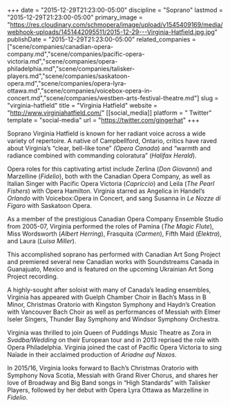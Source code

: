 +++
date = "2015-12-29T21:23:00-05:00"
discipline = "Soprano"
lastmod = "2015-12-29T21:23:00-05:00"
primary_image = "https://res.cloudinary.com/schmopera/image/upload/v1545409169/media/webhook-uploads/1451442095511/2015-12-29---Virginia-Hatfield.jpg.jpg"
publishDate = "2015-12-29T21:23:00-05:00"
related_companies = ["scene/companies/canadian-opera-company.md","scene/companies/pacific-opera-victoria.md","scene/companies/opera-philadelphia.md","scene/companies/talisker-players.md","scene/companies/saskatoon-opera.md","scene/companies/opera-lyra-ottawa.md","scene/companies/voicebox-opera-in-concert.md","scene/companies/westben-arts-festival-theatre.md"]
slug = "virginia-hatfield"
title = "Virginia Hatfield"
website = "http://www.virginiahatfield.com/"
[[social_media]]
platform = " Twitter"
template = "social-media"
url = "https://twitter.com/gingerhat"
+++

Soprano Virginia Hatfield is known for her radiant voice across a wide variety of repertoire. A native of Campbellford, Ontario, critics have raved about Virginia’s “clear, bell-like tone” *(Opera Canada*) and “warmth and radiance combined with commanding coloratura” (*Halifax Herald*).
 
Opera roles for this captivating artist include Zerlina (*Don Giovanni*) and Marzelline (*Fidelio*), both with the Canadian Opera Company, as well as Italian Singer with Pacific Opera Victoria (*Capriccio*) and Leila (*The Pearl Fishers*) with Opera Hamilton. Virginia starred as Angelica in Handel’s *Orlando* with Voicebox:Opera in Concert, and sang Susanna in *Le Nozze di Figaro* with Saskatoon Opera.
 
As a member of the prestigious Canadian Opera Company Ensemble Studio from 2005-07, Virginia performed the roles of Pamina (*The Magic Flute*), Miss Wordsworth (*Albert Herring*), Frasquita (*Carmen*), Fifth Maid (*Elektra*), and Laura (*Luisa Miller*).

This accomplished soprano has performed with Canadian Art Song Project and premiered several new Canadian works with Soundstreams Canada in Guanajuato, Mexico and is featured on the upcoming Ukrainian Art Song Project recording.
 
A highly-sought after soloist with many of Canada’s leading ensembles, Virginia has appeared with Guelph Chamber Choir in Bach’s Mass in B Minor, Christmas Oratorio with Kingston Symphony and Haydn’s Creation with Vancouver Bach Choir as well as performances of Messiah with Elmer Iseler Singers, Thunder Bay Symphony and Windsor Symphony Orchestra.
 
Virginia was thrilled to join Queen of Puddings Music Theatre as Zora in *Svadba/Wedding* on their European tour and in 2013 reprised the role with Opera Philadelphia. Virginia joined the cast of Pacific Opera Victoria to sing Naïade in their acclaimed production of *Ariadne auf Naxos*.
 
In 2015/16, Virginia looks forward to Bach’s Christmas Oratorio with Symphony Nova Scotia, Messiah with Grand River Chorus, and shares her love of Broadway and Big Band songs in “High Standards” with Talisker Players, followed by her debut with Opera Lyra Ottawa as Marzelline in *Fidelio*.
